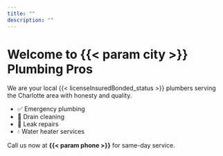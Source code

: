 ```yaml
---
title: ""
description: ""
---
```


# Welcome to {{< param city >}} Plumbing Pros

We are your local {{< licenseInsuredBonded_status >}} plumbers serving the Charlotte area with honesty and quality.

- ✅ Emergency plumbing
- 🚽 Drain cleaning
- 🔧 Leak repairs
- 💧 Water heater services

Call us now at **{{< param phone >}}** for same-day service.
